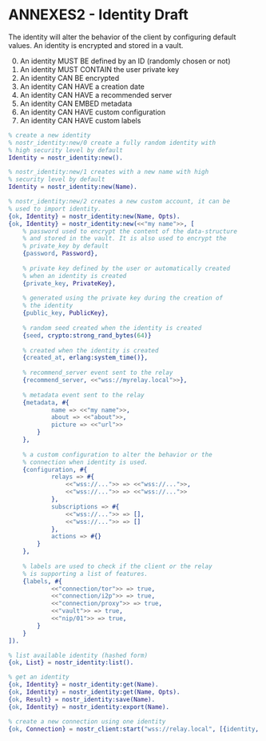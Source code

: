 # ANNEXES2 - Identity Draft

The identity will alter the behavior of the client by configuring
default values. An identity is encrypted and stored in a vault.

 0. An identity MUST BE defined by an ID (randomly chosen or not)
 1. An identity MUST CONTAIN the user private key
 2. An identity CAN BE encrypted
 3. An identity CAN HAVE a creation date
 4. An identity CAN HAVE a recommended server
 5. An identity CAN EMBED metadata
 6. An identity CAN HAVE custom configuration
 7. An identity CAN HAVE custom labels

```erlang
% create a new identity
% nostr_identity:new/0 create a fully random identity with 
% high security level by default
Identity = nostr_identity:new().

% nostr_identity:new/1 creates with a new name with high
% security level by default
Identity = nostr_identity:new(Name).

% nostr_identity:new/2 creates a new custom account, it can be
% used to import identity.
{ok, Identity} = nostr_identity:new(Name, Opts).
{ok, Identity} = nostr_identity:new(<<"my name">>, [
    % password used to encrypt the content of the data-structure
    % and stored in the vault. It is also used to encrypt the
    % private_key by default
    {password, Password},
    
    % private key defined by the user or automatically created
    % when an identity is created
    {private_key, PrivateKey},
    
    % generated using the private key during the creation of
    % the identity
    {public_key, PublicKey},
    
    % random seed created when the identity is created
    {seed, crypto:strong_rand_bytes(64)}
    
    % created when the identity is created
    {created_at, erlang:system_time()},
    
    % recommend_server event sent to the relay
    {recommend_server, <<"wss://myrelay.local">>},
    
    % metadata event sent to the relay
    {metadata, #{ 
            name => <<"my name">>, 
            about => <<"about">>,
            picture => <<"url">>
        }
    },
    
    % a custom configuration to alter the behavior or the
    % connection when identity is used.
    {configuration, #{
            relays => #{
                <<"wss://...">> => <<"wss://...">>,
                <<"wss://...">> => <<"wss://...">>
            },
            subscriptions => #{
                <<"wss://...">> => [],
                <<"wss://...">> => []
            },
            actions => #{}
        }
    },
    
    % labels are used to check if the client or the relay
    % is supporting a list of features.
    {labels, #{
            <<"connection/tor">> => true,
            <<"connection/i2p">> => true,
            <<"connection/proxy">> => true,
            <<"vault">> => true,
            <<"nip/01">> => true,
        }
    }
]).

% list available identity (hashed form)
{ok, List} = nostr_identity:list().

% get an identity
{ok, Identity} = nostr_identity:get(Name).
{ok, Identity} = nostr_identity:get(Name, Opts).
{ok, Result} = nostr_identity:save(Name).
{ok, Identity} = nostr_identity:export(Name).

% create a new connection using one identity
{ok, Connection} = nostr_client:start("wss://relay.local", [{identity, Identity}]).
```
